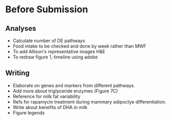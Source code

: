 

# Before Submission

## Analyses

* Calculate number of DE pathways
* Food intake to be checked and done by week rather than MWF
* To add Allison's representative images H&E
* To redraw figure 1, timeline using adobe

## Writing

* Elaborate on genes and markers from different pathways.
* Add more about triglyceride enzymes (Figure 7C)
* Reference for milk fat variability
* Refs for rapamycin treatment during mammary adipoctye differentiation.
* Write about benefits of DHA in milk
* Figure legends